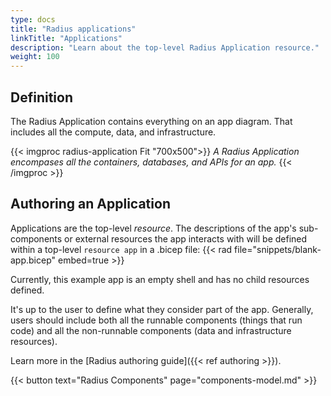 ```yaml
---
type: docs
title: "Radius applications"
linkTitle: "Applications"
description: "Learn about the top-level Radius Application resource."
weight: 100
---
```


## Definition

The Radius Application contains everything on an app diagram. That includes all the compute, data, and infrastructure. 

<!-- TODO: expand this diagram to include more about the infra layer -->
{{< imgproc radius-application Fit "700x500">}}
<i>A Radius Application encompases all the containers, databases, and APIs for an app.</i>
{{< /imgproc >}}

## Authoring an Application

Applications are the top-level *resource*. The descriptions of the app's sub-components or external resources the app interacts with will be defined within a top-level `resource app` in a .bicep file: 
{{< rad file="snippets/blank-app.bicep" embed=true >}}

Currently, this example app is an empty shell and has no child resources defined.

It's up to the user to define what they consider part of the app. Generally, users should include both all the runnable components (things that run code) and all the non-runnable components (data and infrastructure resources).

Learn more in the [Radius authoring guide]({{< ref authoring >}}).


<!-- TODO: high-level overview of managing an app -->

{{< button text="Radius Components" page="components-model.md" >}}
